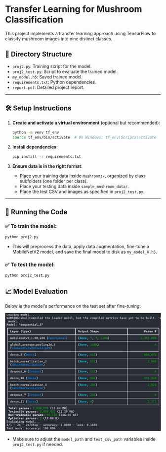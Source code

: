 # Transfer Learning for Mushroom Classification

This project implements a transfer learning approach using TensorFlow to classify mushroom images into nine distinct classes.

## 📁 Directory Structure

- `proj2.py`: Training script for the model.
- `proj2_test.py`: Script to evaluate the trained model.
- `my_model.h5`: Saved trained model.
- `requirements.txt`: Python dependencies.
- `report.pdf`: Detailed project report.

---

## 🛠️ Setup Instructions

1. **Create and activate a virtual environment** (optional but recommended):

   ```bash
   python -m venv tf_env
   source tf_env/bin/activate  # On Windows: tf_env\Scripts\activate
   ```

2. **Install dependencies**:

   ```bash
   pip install -r requirements.txt
   ```

3. **Ensure data is in the right format**:
   - Place your training data inside `Mushrooms/`, organized by class subfolders (one folder per class).
   - Place your testing data inside `sample_mushroom_data/`.
   - Place the test CSV and images as specified in `proj2_test.py`.

---

## 🚀 Running the Code

### ✅ To train the model:

```bash
python proj2.py
```

- This will preprocess the data, apply data augmentation, fine-tune a MobileNetV2 model, and save the final model to disk as `my_model_X.h5`.

### ✅ To test the model:

```bash
python proj2_test.py
```

## 📈 Model Evaluation

Below is the model's performance on the test set after fine-tuning:

![Model Evaluation](image.png)

- Make sure to adjust the `model_path` and `test_csv_path` variables inside `proj2_test.py` if needed.
